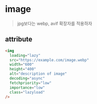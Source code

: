# image

> jpg보다는 webp, avif 확장자를 적용하자

## attribute

```html
<img
  loading="lazy"
  src="https://example.com/image.webp"
  width="600"
  height="400"
  alt="description of image"
  decoding="async"
  fetchpriority="low"
  importance="low"
  class="lazyload"
/>
```
